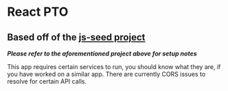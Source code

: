 React PTO
============

## Based off of the [js-seed project](https://github.com/megalithic/js-seed)

***Please refer to the aforementioned project above for setup notes***

This app requires certain services to run, you should know what they
are, if you have worked on a similar app. There are currently CORS issues to
resolve for certain API calls.
